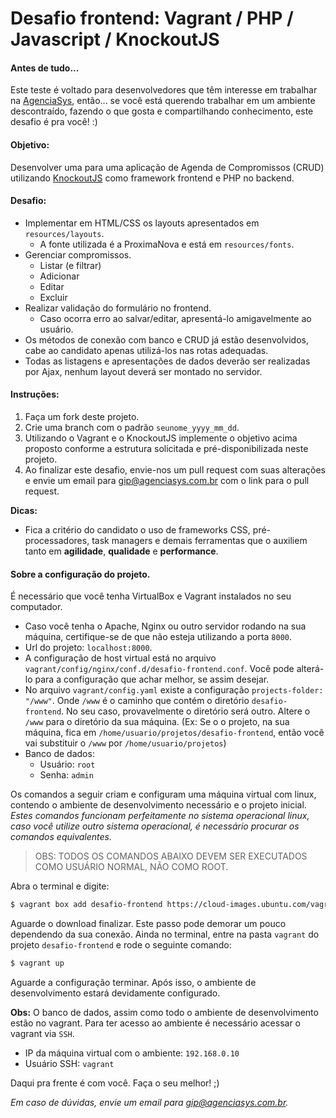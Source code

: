 # Desafio frontend: Vagrant / PHP / Javascript / KnockoutJS

#### Antes de tudo...

Este teste é voltado para desenvolvedores que têm interesse em trabalhar na [AgenciaSys](http://www.agenciasys.com/),
então... se você está querendo trabalhar em um ambiente descontraído, fazendo o que gosta e compartilhando conhecimento, este desafio é pra você! :)

#### Objetivo:
Desenvolver uma para uma aplicação de Agenda de Compromissos (CRUD) utilizando [KnockoutJS](http://www.knockoutjs.com) como framework frontend e PHP no backend.

#### Desafio:
- Implementar em HTML/CSS os layouts apresentados em `resources/layouts`.
  - A fonte utilizada é a ProximaNova e está em `resources/fonts`.
- Gerenciar compromissos.
  - Listar (e filtrar)
  - Adicionar
  - Editar
  - Excluir
- Realizar validação do formulário no frontend.
  - Caso ocorra erro ao salvar/editar, apresentá-lo amigavelmente ao usuário.
- Os métodos de conexão com banco e CRUD já estão desenvolvidos, cabe ao candidato apenas utilizá-los nas rotas adequadas.
- Todas as listagens e apresentações de dados deverão ser realizadas por Ajax, nenhum layout deverá ser montado no servidor.

#### Instruções:
1. Faça um fork deste projeto.
2. Crie uma branch com o padrão `seunome_yyyy_mm_dd`.
3. Utilizando o Vagrant e o KnockoutJS implemente o objetivo acima proposto conforme a estrutura solicitada e pré-disponibilizada neste projeto.
4. Ao finalizar este desafio, envie-nos um pull request com suas alterações e envie um email para gip@agenciasys.com.br com o link para o pull request.

**Dicas:**
  - Fica a critério do candidato o uso de frameworks CSS, pré-processadores, task managers e demais ferramentas que o auxiliem tanto em **agilidade**, **qualidade** e **performance**.

#### Sobre a configuração do projeto.

É necessário que você tenha VirtualBox e Vagrant instalados no seu computador.

- Caso você tenha o Apache, Nginx ou outro servidor rodando na sua máquina, certifique-se de que não esteja utilizando a porta `8000`.
- Url do projeto: `localhost:8000`.
- A configuração de host virtual está no arquivo `vagrant/config/nginx/conf.d/desafio-frontend.conf`. Você pode alterá-lo para a configuração que achar melhor, se assim desejar.
- No arquivo `vagrant/config.yaml` existe a configuração `projects-folder: "/www"`. Onde `/www` é o caminho que contém o diretório `desafio-frontend`. No seu caso, provavelmente o diretório será outro. Altere o `/www` para o diretório da sua máquina. (Ex: Se o o projeto, na sua máquina, fica em `/home/usuario/projetos/desafio-frontend`, então você vai substituir o `/www` por `/home/usuario/projetos`)
- Banco de dados:
  - Usuário: `root`
  - Senha: `admin`

Os comandos a seguir criam e configuram uma máquina virtual com linux, contendo o ambiente de desenvolvimento necessário e o projeto inicial. *Estes comandos funcionam perfeitamente no sistema operacional linux, caso você utilize outro sistema operacional, é necessário procurar os comandos equivalentes.*

> OBS: TODOS OS COMANDOS ABAIXO DEVEM SER EXECUTADOS COMO USUÁRIO NORMAL, NÃO COMO ROOT.

Abra o terminal e digite:
```sh
$ vagrant box add desafio-frontend https://cloud-images.ubuntu.com/vagrant/trusty/current/trusty-server-cloudimg-amd64-vagrant-disk1.box
```

Aguarde o download finalizar. Este passo pode demorar um pouco dependendo da sua conexão. Ainda no terminal, entre na pasta `vagrant` do projeto `desafio-frontend`  e rode o seguinte comando:
```sh
$ vagrant up
```

Aguarde a configuração terminar. Após isso, o ambiente de desenvolvimento estará devidamente configurado.

**Obs:** O banco de dados, assim como todo o ambiente de desenvolvimento estão no vagrant. Para ter acesso ao ambiente é necessário acessar o vagrant via `SSH`.
- IP da máquina virtual com o ambiente: `192.168.0.10`
- Usuário SSH: `vagrant`

Daqui pra frente é com você.
Faça o seu melhor! ;)

*Em caso de dúvidas, envie um email para gip@agenciasys.com.br.*
